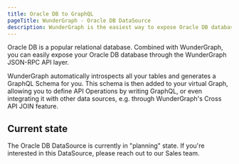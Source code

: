 ```yaml
---
title: Oracle DB to GraphQL
pageTitle: WunderGraph - Oracle DB DataSource
description: WunderGraph is the easiest way to expose Oracle DB databases through GraphQL.
---
```


Oracle DB is a popular relational database.
Combined with WunderGraph,
you can easily expose your Oracle DB database through the WunderGraph JSON-RPC API layer.

WunderGraph automatically introspects all your tables and generates a GraphQL Schema for you.
This schema is then added to your virtual Graph,
allowing you to define API Operations by writing GraphQL,
or even integrating it with other data sources,
e.g. through WunderGraph's Cross API JOIN feature.

## Current state

The Oracle DB DataSource is currently in "planning" state.
If you're interested in this DataSource,
please reach out to our Sales team.
